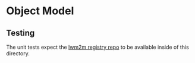 # Object Model

## Testing

The unit tests expect the [lwm2m registry repo](https://github.com/OpenMobileAlliance/lwm2m-registry) to be available inside of this directory.

